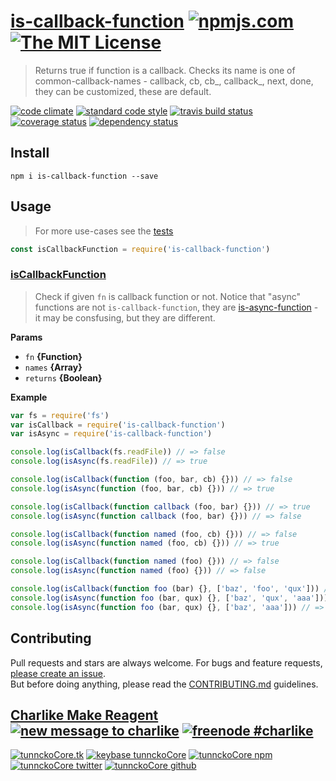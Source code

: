 # [is-callback-function][author-www-url] [![npmjs.com][npmjs-img]][npmjs-url] [![The MIT License][license-img]][license-url] 

> Returns true if function is a callback. Checks its name is one of common-callback-names - callback, cb, cb_, callback_, next, done, they can be customized, these are default.

[![code climate][codeclimate-img]][codeclimate-url] [![standard code style][standard-img]][standard-url] [![travis build status][travis-img]][travis-url] [![coverage status][coveralls-img]][coveralls-url] [![dependency status][david-img]][david-url]

## Install
```
npm i is-callback-function --save
```

## Usage
> For more use-cases see the [tests](./test.js)

```js
const isCallbackFunction = require('is-callback-function')
```

### [isCallbackFunction](index.js#L52)
> Check if given `fn` is callback function or not. Notice that "async" functions are not `is-callback-function`, they are [is-async-function][] - it may be consfusing, but they are different.

**Params**

* `fn` **{Function}**    
* `names` **{Array}**    
* `returns` **{Boolean}**  

**Example**

```js
var fs = require('fs')
var isCallback = require('is-callback-function')
var isAsync = require('is-callback-function')

console.log(isCallback(fs.readFile)) // => false
console.log(isAsync(fs.readFile)) // => true

console.log(isCallback(function (foo, bar, cb) {})) // => false
console.log(isAsync(function (foo, bar, cb) {})) // => true

console.log(isCallback(function callback (foo, bar) {})) // => true
console.log(isAsync(function callback (foo, bar) {})) // => false

console.log(isCallback(function named (foo, cb) {})) // => false
console.log(isAsync(function named (foo, cb) {})) // => true

console.log(isCallback(function named (foo) {})) // => false
console.log(isAsync(function named (foo) {})) // => false

console.log(isCallback(function foo (bar) {}, ['baz', 'foo', 'qux'])) // => true
console.log(isAsync(function foo (bar, qux) {}, ['baz', 'qux', 'aaa'])) // => true
console.log(isAsync(function foo (bar, qux) {}, ['baz', 'aaa'])) // => false
```

## Contributing
Pull requests and stars are always welcome. For bugs and feature requests, [please create an issue](https://github.com/tunnckoCore/is-callback-function/issues/new).  
But before doing anything, please read the [CONTRIBUTING.md](./CONTRIBUTING.md) guidelines.

## [Charlike Make Reagent](http://j.mp/1stW47C) [![new message to charlike][new-message-img]][new-message-url] [![freenode #charlike][freenode-img]][freenode-url]

[![tunnckoCore.tk][author-www-img]][author-www-url] [![keybase tunnckoCore][keybase-img]][keybase-url] [![tunnckoCore npm][author-npm-img]][author-npm-url] [![tunnckoCore twitter][author-twitter-img]][author-twitter-url] [![tunnckoCore github][author-github-img]][author-github-url]

[is-async-function]: https://github.com/tunnckocore/is-async-function

[npmjs-url]: https://www.npmjs.com/package/is-callback-function
[npmjs-img]: https://img.shields.io/npm/v/is-callback-function.svg?label=is-callback-function

[license-url]: https://github.com/tunnckoCore/is-callback-function/blob/master/LICENSE
[license-img]: https://img.shields.io/badge/license-MIT-blue.svg

[codeclimate-url]: https://codeclimate.com/github/tunnckoCore/is-callback-function
[codeclimate-img]: https://img.shields.io/codeclimate/github/tunnckoCore/is-callback-function.svg

[travis-url]: https://travis-ci.org/tunnckoCore/is-callback-function
[travis-img]: https://img.shields.io/travis/tunnckoCore/is-callback-function/master.svg

[coveralls-url]: https://coveralls.io/r/tunnckoCore/is-callback-function
[coveralls-img]: https://img.shields.io/coveralls/tunnckoCore/is-callback-function.svg

[david-url]: https://david-dm.org/tunnckoCore/is-callback-function
[david-img]: https://img.shields.io/david/tunnckoCore/is-callback-function.svg

[standard-url]: https://github.com/feross/standard
[standard-img]: https://img.shields.io/badge/code%20style-standard-brightgreen.svg

[author-www-url]: http://www.tunnckocore.tk
[author-www-img]: https://img.shields.io/badge/www-tunnckocore.tk-fe7d37.svg

[keybase-url]: https://keybase.io/tunnckocore
[keybase-img]: https://img.shields.io/badge/keybase-tunnckocore-8a7967.svg

[author-npm-url]: https://www.npmjs.com/~tunnckocore
[author-npm-img]: https://img.shields.io/badge/npm-~tunnckocore-cb3837.svg

[author-twitter-url]: https://twitter.com/tunnckoCore
[author-twitter-img]: https://img.shields.io/badge/twitter-@tunnckoCore-55acee.svg

[author-github-url]: https://github.com/tunnckoCore
[author-github-img]: https://img.shields.io/badge/github-@tunnckoCore-4183c4.svg

[freenode-url]: http://webchat.freenode.net/?channels=charlike
[freenode-img]: https://img.shields.io/badge/freenode-%23charlike-5654a4.svg

[new-message-url]: https://github.com/tunnckoCore/ama
[new-message-img]: https://img.shields.io/badge/ask%20me-anything-green.svg

